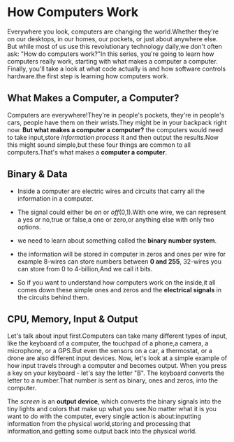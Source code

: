 # How Computers Work

Everywhere you look, computers are changing the world.Whether they're on our desktops, in our homes, our pockets, or just about anywhere else.
But while most of us use this revolutionary technology daily,we don't often ask: "How do computers work?"In this series, you're going to learn how computers really work,
starting with what makes a computer a computer.
Finally, you'll take a look at what code actually is and how software controls hardware.the first step is learning how computers work.
## What Makes a Computer, a Computer?
Computers are everywhere!They're in people's pockets, they're in people's cars, people have them on their wrists.They might be in your backpack right now.
**But what makes a computer a computer?**
the computers would need to take input,store _information process_ it and then output the results.Now this might sound simple,but these four things are common to all computers.That's what makes a **computer a computer**.
## Binary & Data

- Inside a computer are electric wires and circuits that carry all the information in a computer.

- The signal could either be _on_ or _off_(0,1).With one wire, we can represent a yes or no,true or false,a one or zero,or anything else with only two options.

- we need to learn about something called the **binary number system**.

- the information will be stored in computer in zeros and ones per wire
for example 8-wires can store numbers between **0 and 255**, 32-wires you can store from 0 to 4-billion,And we call it bits. 

- So if you want to understand how computers work on the inside,it all comes down these simple ones and zeros and the **electrical signals** in the circuits behind them.

## CPU, Memory, Input & Output

Let's talk about input first.Computers can take many different types of input, like the keyboard of a computer, the touchpad of a phone,a camera, a microphone, or a GPS.But even the sensors on a car, a thermostat, or a drone are also different input devices. Now, let's look at a simple example of how input travels through a computer and becomes output.
When you press a key on your keyboard - let's say the letter "B". The keyboard converts the letter to a number.That number is sent as binary, ones and zeros, into the computer.

The _screen_ is an **output device**, which converts the binary signals into the tiny lights and colors that make up what you see.No matter what it is you want to do with the computer, every single action is about:inputting information from the physical world,storing and processing that information,and getting some output back into the physical world.